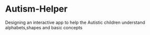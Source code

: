 # Autism-Helper

Designing an interactive app to help the Autistic children understand alphabets,shapes and basic concepts
